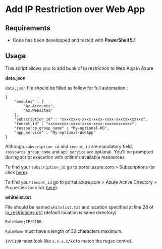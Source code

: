 # Add IP Restriction over Web App

## Requirements
* Code has been developped and tested with **PowerShell 5.1**
## Usage
This script allows you to add bunk of ip restriction to Web App in Azure

**data.json**

`data.json` file should be filled as follow for full automation :
```
{
    "modules" : [
        "Az.Accounts",
        "Az.Websites"
    ],
    "subscription_id" : "xxxxxxxx-xxxx-xxxx-xxxx-xxxxxxxxxxxx",
    "tenant_id" : "xxxxxxxxx-xxxx-xxxx-xxxx-xxxxxxxxxxxx",
    "ressource_group_name" : "My-optional-RG",
    "app_service" : "My-optional-WebApp"
}
```

Although `subscription_id` and `tenant_id` are mandatory field, `ressource_group_name` and `app_service` are optional. You'll be prompted during script execution with online's available ressources.

To find your `subscription_id` go to portal.azure.com > Subscriptions (or click [here](https://portal.azure.com/#blade/Microsoft_Azure_Billing/SubscriptionsBlade)).

To find your `tenant_id` go to portal.azure.com > Azure Active Directory > Properties (or click [here](https://portal.azure.com/#blade/Microsoft_AAD_IAM/ActiveDirectoryMenuBlade/Properties)).



**whitelist.txt**

File should be named `whitelist.txt` and location specified at line 28 of [ip_restrictions.ps1](ip_restrictions.ps1) (default location is same directory)
```
RuleName;IP/CIDR
```

`RuleName` must have a length of 32 characters maximum.

`IP/CIDR` must look like `x.x.x.x/XX` to match the regex control.